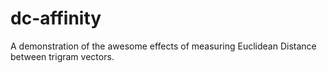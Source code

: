 # dc-affinity
A demonstration of the awesome effects of measuring Euclidean Distance between trigram vectors. 

